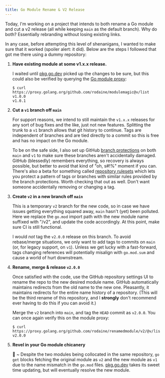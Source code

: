 ```yaml
---
title: Go Module Rename & V2 Release
---
```


Today, I'm working on a project that intends to both rename a Go module and cut a v2 release (all while keeping `main` as the default branch). Why do both? Essentially rebranding without losing existing links.

In any case, before attempting this level of shenanigans, I wanted to make sure that it worked (spoiler alert: it did). Below are the steps I followed that got me there using a dummy repository:

1. **Have existing module at some v1.x.x release.**

    I waited until [pkg.go.dev](https://pkg.go.dev) picked up the changes to be sure, but this could also be verified by querying the [Go module proxy][goproxy]:

   ```shell
   $ curl https://proxy.golang.org/github.com/rodaine/modulemagic@v/list
   v1.0.0
   v1.0.1
   ```

1. **Cut a `v1` branch off `main`**

   For support reasons, we intend to still maintain the `v1.x.x` releases for any sort of bug fixes and the like, just not new features. Splitting the trunk to a `v1` branch allows that git history to continue. Tags are independent of branches and are tied directly to a commit so this is free and has no impact on the Go module.

   To be on the safe side, I also set up GitHub [branch protections][branch-protection] on both `main` and `v1` to make sure these branches aren't accidentally damaged. GitHub (blessedly) remembers everything, so recovery is always possible, but better to avoid that kind of "oh, s#!%" moment if you can. There's also a beta for something called [repository rulesets][repo-rulesets] which lets you protect a pattern of tags or branches with similar rules provided by the branch protections. Worth checking that out as well. Don't want someone accidentally removing or changing a tag. 

1. **Create `v2` in a new branch off `main`**

   This is a temporary `v2` branch for the new code, so in case we have issues getting everything squared away, `main` hasn't (yet) been polluted. Here we replace the `go.mod` import path with the new module name suffixed with "/v2", and update the code accordingly. At this point, make sure CI is still functional. 
   
   I would _not_ tag the `v2.0.0` release on this branch. To avoid rebase/merge situations, we only want to add tags to commits on `main` (or, for legacy support, on `v1`). Unless we get lucky with a fast-forward, tags changing references will potentially misalign with `go.mod.sum` and cause a world of hurt downstream.

1. **Rename, merge & release `v2.0.0`**

   Once satisfied with the code, use the GitHub repository settings UI to rename the repo to the new desired module name. GitHub automatically maintains redirects from the old name to the new one. Pleasantly, it maintains redirects for the entire name history of a repository. (This will be the third rename of this repository, and I **strongly** don't recommend ever having to do this if you can avoid it.) 
   
   Merge the `v2` branch into `main`, and tag the `HEAD` commit as `v2.0.0`. You can once again verify this on the module proxy:

   ```shell
   $ curl https://proxy.golang.org/github.com/rodaine/renamedmodule/v2/@v/list
   v2.0.0
   ```

1. **Revel in your Go module chicanery**

   🎉 ~ Despite the two modules being collocated in the same repository, `go get` blocks fetching the original module as `v2` and the new module as `v1` due to the name mismatch in the `go.mod` files. [pkg.go.dev](https://pkg.go.dev) takes its sweet time updating, but will eventually resolve the new module.


[branch-protection]: https://docs.github.com/en/repositories/configuring-branches-and-merges-in-your-repository/managing-protected-branches
[repo-rulesets]: https://docs.github.com/en/repositories/configuring-branches-and-merges-in-your-repository/managing-rulesets/about-rulesets
[goproxy]: https://go.dev/ref/mod#goproxy-protocol